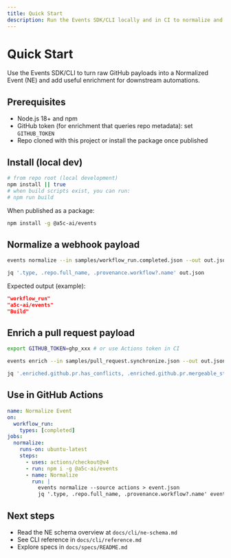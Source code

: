 ```yaml
---
title: Quick Start
description: Run the Events SDK/CLI locally and in CI to normalize and enrich GitHub events.
---
```


# Quick Start

Use the Events SDK/CLI to turn raw GitHub payloads into a Normalized Event (NE) and add useful enrichment for downstream automations.

## Prerequisites
- Node.js 18+ and npm
- GitHub token (for enrichment that queries repo metadata): set `GITHUB_TOKEN`
- Repo cloned with this project or install the package once published

## Install (local dev)

```bash
# from repo root (local development)
npm install || true
# when build scripts exist, you can run:
# npm run build
```

When published as a package:

```bash
npm install -g @a5c-ai/events
```

## Normalize a webhook payload

```bash
events normalize --in samples/workflow_run.completed.json --out out.json

jq '.type, .repo.full_name, .provenance.workflow?.name' out.json
```

Expected output (example):

```json
"workflow_run"
"a5c-ai/events"
"Build"
```

## Enrich a pull request payload

```bash
export GITHUB_TOKEN=ghp_xxx # or use Actions token in CI

events enrich --in samples/pull_request.synchronize.json --out out.json --use-github

jq '.enriched.github.pr.has_conflicts, .enriched.github.pr.mergeable_state' out.json
```

## Use in GitHub Actions

```yaml
name: Normalize Event
on:
  workflow_run:
    types: [completed]
jobs:
  normalize:
    runs-on: ubuntu-latest
    steps:
      - uses: actions/checkout@v4
      - run: npm i -g @a5c-ai/events
      - name: Normalize
        run: |
          events normalize --source actions > event.json
          jq '.type, .repo.full_name, .provenance.workflow?.name' event.json
```

## Next steps
- Read the NE schema overview at `docs/cli/ne-schema.md`
- See CLI reference in `docs/cli/reference.md`
- Explore specs in `docs/specs/README.md`
